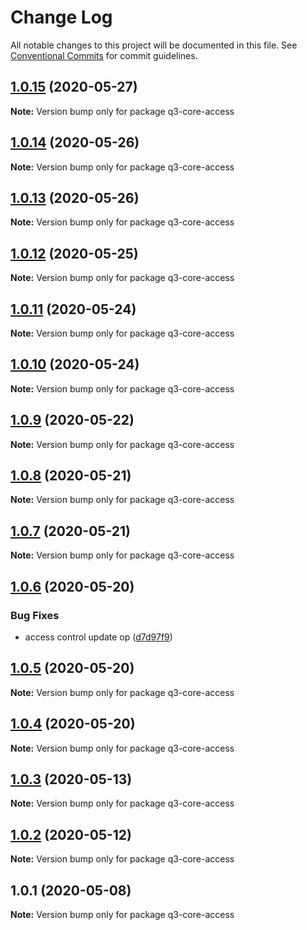 # Change Log

All notable changes to this project will be documented in this file.
See [Conventional Commits](https://conventionalcommits.org) for commit guidelines.

## [1.0.15](https://github.com/3merge/q3-api/compare/q3-core-access@1.0.14...q3-core-access@1.0.15) (2020-05-27)

**Note:** Version bump only for package q3-core-access





## [1.0.14](https://github.com/3merge/q3-api/compare/q3-core-access@1.0.13...q3-core-access@1.0.14) (2020-05-26)

**Note:** Version bump only for package q3-core-access





## [1.0.13](https://github.com/3merge/q3-api/compare/q3-core-access@1.0.12...q3-core-access@1.0.13) (2020-05-26)

**Note:** Version bump only for package q3-core-access





## [1.0.12](https://github.com/3merge/q3-api/compare/q3-core-access@1.0.11...q3-core-access@1.0.12) (2020-05-25)

**Note:** Version bump only for package q3-core-access





## [1.0.11](https://github.com/3merge/q3-api/compare/q3-core-access@1.0.10...q3-core-access@1.0.11) (2020-05-24)

**Note:** Version bump only for package q3-core-access





## [1.0.10](https://github.com/3merge/q3-api/compare/q3-core-access@1.0.9...q3-core-access@1.0.10) (2020-05-24)

**Note:** Version bump only for package q3-core-access





## [1.0.9](https://github.com/3merge/q3-api/compare/q3-core-access@1.0.8...q3-core-access@1.0.9) (2020-05-22)

**Note:** Version bump only for package q3-core-access





## [1.0.8](https://github.com/3merge/q3-api/compare/q3-core-access@1.0.7...q3-core-access@1.0.8) (2020-05-21)

**Note:** Version bump only for package q3-core-access





## [1.0.7](https://github.com/3merge/q3-api/compare/q3-core-access@1.0.6...q3-core-access@1.0.7) (2020-05-21)

**Note:** Version bump only for package q3-core-access





## [1.0.6](https://github.com/3merge/q3-api/compare/q3-core-access@1.0.5...q3-core-access@1.0.6) (2020-05-20)


### Bug Fixes

* access control update op ([d7d97f9](https://github.com/3merge/q3-api/commit/d7d97f908e73238757ebd1fcab5ab8505cb11949))





## [1.0.5](https://github.com/3merge/q3-api/compare/q3-core-access@1.0.4...q3-core-access@1.0.5) (2020-05-20)

**Note:** Version bump only for package q3-core-access





## [1.0.4](https://github.com/3merge/q3-api/compare/q3-core-access@1.0.3...q3-core-access@1.0.4) (2020-05-20)

**Note:** Version bump only for package q3-core-access





## [1.0.3](https://github.com/3merge/q3-api/compare/q3-core-access@1.0.2...q3-core-access@1.0.3) (2020-05-13)

**Note:** Version bump only for package q3-core-access





## [1.0.2](https://github.com/3merge/q3-api/compare/q3-core-access@1.0.1...q3-core-access@1.0.2) (2020-05-12)

**Note:** Version bump only for package q3-core-access





## 1.0.1 (2020-05-08)

**Note:** Version bump only for package q3-core-access
